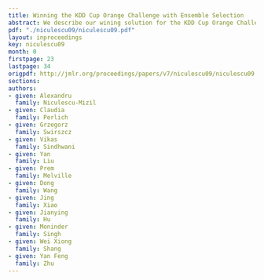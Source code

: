 ```yaml
---
title: Winning the KDD Cup Orange Challenge with Ensemble Selection
abstract: We describe our wining solution for the KDD Cup Orange Challenge.
pdf: "./niculescu09/niculescu09.pdf"
layout: inproceedings
key: niculescu09
month: 0
firstpage: 23
lastpage: 34
origpdf: http://jmlr.org/proceedings/papers/v7/niculescu09/niculescu09.pdf
sections: 
authors:
- given: Alexandru
  family: Niculescu-Mizil
- given: Claudia
  family: Perlich
- given: Grzegorz
  family: Swirszcz
- given: Vikas
  family: Sindhwani
- given: Yan
  family: Liu
- given: Prem
  family: Melville
- given: Dong
  family: Wang
- given: Jing
  family: Xiao
- given: Jianying
  family: Hu
- given: Moninder
  family: Singh
- given: Wei Xiong
  family: Shang
- given: Yan Feng
  family: Zhu
---
```

